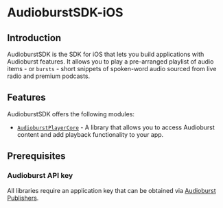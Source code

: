 # AudioburstSDK-iOS

## Introduction
AudioburstSDK is the SDK for iOS that lets you build applications with Audioburst features. It allows you to play a pre-arranged playlist of audio items - or `bursts` - short snippets of spoken-word audio sourced from live radio and premium podcasts.

## Features
AudioburstSDK offers the following modules:
- [`AudioburstPlayerCore`][PlayerCore] - A library that allows you to access Audioburst content and add playback functionality to your app.

## Prerequisites

### Audioburst API key
All libraries require an application key that can be obtained via [Audioburst Publishers](https://publishers.audioburst.com/).

[PlayerCore]: https://github.com/audioburst-labs/AudioburstSDK-iOS/tree/master/player-core

